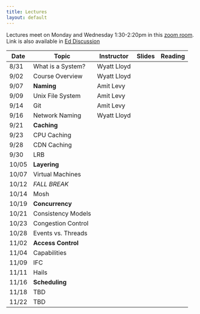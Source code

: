 ```yaml
---
title: Lectures
layout: default
---
```


Lectures meet on Monday and Wednesday 1:30-2:20pm in this [zoom room](https://vault.cs50.io/42152b38-6256-4f17-839f-bd1a3994a40f "Must Sign In To View").
Link is also available in [Ed Discussion](https://us.edstem.org/courses/2353/discussion/113925)

|Date   | Topic | Instructor | Slides| Reading |
|-------|-------|-------|-----|--------------------|
| 8/31  | What is a System? | Wyatt Lloyd | | |
| 9/02  | Course Overview   | Wyatt Lloyd | | |
| 9/07  | **Naming**        | Amit Levy | | |
| 9/09  | Unix File System  | Amit Levy | | |
| 9/14  | Git               | Amit Levy | | |
| 9/16  | Network Naming    | Wyatt Lloyd | | |
| 9/21  | **Caching**       | | | |
| 9/23  | CPU Caching       | | | |
| 9/28  | CDN Caching       | | | |
| 9/30  | LRB               | | | |
| 10/05 | **Layering**      | | | |
| 10/07 | Virtual Machines  | | | |
| 10/12 |  *FALL BREAK*     | | | |
| 10/14 | Mosh              | | | |
| 10/19 | **Concurrency**   | | | |
| 10/21 | Consistency Models| | | |
| 10/23 | Congestion Control| | | |
| 10/28 | Events vs. Threads| | | |
| 11/02 | **Access Control**| | | |
| 11/04 | Capabilities      | | | |
| 11/09 | IFC               | | | |
| 11/11 | Hails             | | | |
| 11/16 | **Scheduling**    | | | |
| 11/18 | TBD               | | | |
| 11/22 | TBD               | | | |
 